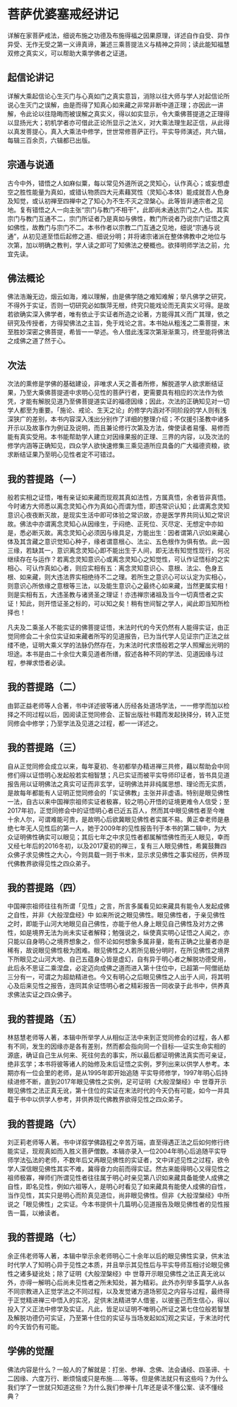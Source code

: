 # 菩萨优婆塞戒经讲记

详解在家菩萨戒法，细说布施之功德及布施得福之因果原理，详述自作自受、异作异受、无作无受之第一义谛真谛，兼述三乘菩提法义与精神之异同；读此能知福慧双修之真实义，可以帮助大乘学佛者之证道。

## 起信论讲记

详解大乘起信论心生灭门与心真如门之真实意旨，消除以往大师与学人对起信论所说心生灭门之误解，由是而得了知真心如来藏之非常非断中道正理；亦因此一讲解，令此论以往隐晦而被误解之真实义，得以如实显示，令大乘佛菩提道之正理得以显扬光大；初机学者亦可借此正论所显示之法义，对大乘法理生起正信，从此得以真发菩提心，真入大乘法中修学，世世常修菩萨正行。平实导师演述，共六辑，每辑三百余页，六辑都已出版。

## 宗通与说通

古今中外，错悟之人如麻似粟，每以常见外道所说之灵知心，认作真心；或妄想虚空之胜性能量为真如，或错认物质四大元素藉冥性（灵知心本体）能成就吾人色身及知觉，或认初禅至四禅中之了知心为不生不灭之涅槃心。此等皆非通宗者之见地。复有错悟之人一向主张“宗门与教门不相干”，此即尚未通达宗门之人也。其实宗门与教门互通不二，宗门所证者乃是真如与佛性，教门所说者乃说宗门证悟之真如佛性，故教门与宗门不二。本书作者以宗教二门互通之见地，细说“宗通与说通”，从初见道至悟后起修之道、细说分明；并将诸宗诸派在整体佛教中之地位与次第，加以明确之教判，学人读之即可了知佛法之梗概也。欲择明师学法之前，允宜先读。

## 佛法概论

佛法浩瀚无边，烟云如海，难以理解，由是佛学随之难知难解；举凡佛学之研究，不得外于实证，否则一切研究必如飘萍无根，终究只能戏论而无真实义可得。是故若欲确实深入佛学者，唯有依止于实证者所造之论著，方能得其义而广其理，依之研究及传授者，方得契佛法之主旨，免于戏论之言。本书始从粗浅之二乘菩提，末至胜妙深密之佛菩提，希皆一一举述。令人借此浅深次第渐渐熏习，终至能将佛法之成佛之道了然于心。

## 次法

次法的熏修是学佛的基础建设，非唯求人天之善者所修，解脱道学人欲求断结证果，乃至大乘佛菩提道中求明心见性的菩萨行者，更需要具有相应的次法作为依凭，才能有解脱见道乃至佛菩提道实证的福德因缘；因此，次法的正确知见对一切学人都至为重要。「施论、戒论、生天之论」的修学内涵对不同阶段的学人则有浅深狭广的差别，本书内容深入浅出分别作了详细的整理介绍；不仅援引圣教中诸多开示以及故事作为例证及说明，而且兼论修行次第及方法，俾使读者易懂、易修而能有真实受用。本书能帮助学人建立对因缘果报的正理、三界的内容，以及次法的修学内涵等正确知见，四众学人欲快速修集三乘见道所应具备的广大福德资粮，欲求断结证果乃至明心见性者定不可错过。

## 我的菩提路（一）

般若实相之证悟，唯有亲证如来藏而现观其真如法性，方属真悟，余者皆非真悟。今时诸方大师悉以离念灵知心作为真如心而谓为悟，即违常识认知；此谓离念灵知意识心夜夜断灭故，是现实生活中即可体验之常识故，亦是医学界共同认知之常识故。佛法中亦谓离念灵知心从因缘生，于闷绝、正死位、灭尽定、无想定中亦如是，悉必断灭故。离念灵知心必须因与缘具足，方能出生：因者谓第八识如来藏心体及其含藏之意识觉知心种子，缘者谓意根心、法尘、五色根作为俱有依。此一因三缘，若缺其一，意识离念灵知心即不能出生于人间，即无法有知觉性现行，何况继续存在与运作？若离念灵知意识心或离念灵知心之知觉性，可认作证悟标的之实相心、可认作真如心者，则应实相有五：离念灵知意识心、意根、法尘、色身五根、如来藏，则大违法界实相绝待不二之理。若所生之意识心可以认定为实相心，则意识心所依缘之意根等三法，以及能生意识心之最终心如来藏，当然更属实相！则是实相有五，大违圣教与诸贤圣之理证！亦违禅宗诸祖及当今一切真悟者之实证！知此，则开悟证圣之标的，可以知之矣！稍有世间智之学人，闻此即当知所检择也！

凡夫及二乘圣人不能实证的佛菩提证悟，末法时代的今天仍然有人能得实证，由正觉同修会二十余位实证如来藏者所写的见道报告，已为当代学人见证宗门正法之丝缕不绝，证明大乘义学的法脉仍然存在，为末法时代求悟般若之学人照耀出光明的坦途。本书是由二十余位大乘见道者所缮，叙述各种不同的学法、见道因缘与过程，参禅求悟者必读。

## 我的菩提路（二）

由郭正益老师等人合著，书中详述彼等诸人历经各处道场学法，一一修学而加以检择之不同过程以后，因阅读正觉同修会、正智出版社书籍而发起抉择分，转入正觉同修会中修学；乃至学法及见道之过程，都一一详述之。

## 我的菩提路（三）

自从正觉同修会成立以来，每年夏初、冬初都举办精进禅三共修，藉以帮助会中同修们得以证悟明心发起般若实相智慧；凡已实证而被平实导师印证者，皆书具见道报告用以证明佛法之真实可证而非玄学，证明佛法并非纯属思想、理论而无实质，是故每年都能有人证明正觉同修会的「实证佛教」主张并非虚语。特别是眼见佛性一法，自古以来中国禅宗祖师实证者极寡，较之明心开悟的证境更难令人信受；至2017年初，正觉同修会中的证悟明心者已近五百人，然而其中眼见佛性者至今唯十余人尔，可谓难能可贵，是故明心后欲冀眼见佛性者实属不易。黄正幸老师是悬绝七年无人见性后的第一人，她于2009年的见性报告刊于本书的第二辑中，为大众证明佛性确实可以眼见；其后七年之中求见性者都属解悟佛性而无人眼见，幸而又经七年后的2016冬初，以及2017夏初的禅三，复有三人眼见佛性，希冀鼓舞四众佛子求见佛性之大心，今则具载一则于书末，显示求见佛性之事实经历，供养现代佛教界欲得见性之四众弟子。

## 我的菩提路（四）

中国禅宗祖师往往有所谓「见性」之言，所言多属看见如来藏具有能令人发起成佛之自性，并非《大般涅盘经》中 如来所说之眼见佛性。眼见佛性者，于亲见佛性之时，即能于山河大地眼见自己佛性，亦能于他人身上眼见自己佛性及对方之佛性，如是境界无法为尚未实证者解释；勉强说之，纵使真实明心证悟之人闻之，亦只能以自身明心之境界想象之，但不论如何想象多属非量，能有正确之比量者亦是稀有，故说眼见佛性极为困难。眼见佛性之人若所见极分明时，在所见佛性之境界下所眼见之山河大地、自己五蕴身心皆是虚幻，自有异于明心者之解脱功德受用，此后永不思证二乘涅盘，必定迈向成佛之道而进入第十住位中，已超第一阿僧祇劫三分有一，可谓之为超劫精进也。今又有明心之后眼见佛性之人出于人间，将其明心及后来见性之报告，连同其余证悟明心者之精彩报告一同收录于此书中，供养真求佛法实证之四众佛子。

## 我的菩提路（五）

林慈慧老师等人著，本辑中所举学人从相似正法中来到正觉同修会的过程，各人都有不同，发生的因缘亦是各有差别，然而都会指向同一个目标──证实生命实相的源底，确证自己生从何来、死往何去的事实，所以最后都证明佛法真实而可亲证，绝非玄学；本书将彼等诸人的始修及末后证悟之实例，罗列出来以供学人参考。本期亦有一位会里的老师，是从1995年即开始追随 平实导师修学，1997年明心后持续进修不断，直到2017年眼见佛性之实例，足可证明《大般涅槃经》中 世尊开示眼见佛性之法正真无讹，第十住位的实证在末法时代的今天仍有可能，如今一并具载于书中以供学人参考，并供养现代佛教界欲得见性之四众弟子。

## 我的菩提路（六）

刘正莉老师等人著。书中详叙学佛路程之辛苦万端，直至得遇正法之后如何修行终能实证，现观真如而入胜义菩萨僧数。本辑亦录入一位2004年明心后追随平实导师学法弘法的老师，不数年后又再眼见佛性的实证者，文中详述见性之过程，欲令学人深信眼见佛性其实不难，冀得奋力向前而得实证。然古来能得明心又得见性之祖师极寡，禅师们所谓见性者往往属于明心时亲见第八识如来藏具备能使人成佛之自性，即名见性，例如六祖等人，是明心时看见了如来藏具有能使人成佛的自性，当作见性，其实只是明心而阶真见道位，尚非眼见佛性。但非《大般涅槃经》中所说之「眼见佛性」之实证。今本书提供十几篇明心见道报告及眼见佛性者的见性报告一篇，以飨读者。

## 我的菩提路（七）

余正伟老师等人著，本辑中举示余老师明心二十余年以后的眼见佛性实录，供末法时代学人了知明心异于见性之本质，并且举示其见性后与平实导师互相讨论眼见佛性之诸多疑讹处；除了证明《大般涅槃经》中 世尊开示眼见佛性之法正真无讹以外，亦得一解明心后尚未见性者之所未知处，甚为精彩。此外亦列举多篇学人从各不同宗教进入正觉学法之不同过程，以及发觉诸方道场邪见之内容与过程，最终得于正觉精进禅三中悟入的实况，足供末法精进学人借鉴，以彼鉴己而生信心，得以投入了义正法中修学及实证。凡此，皆足以证明不唯明心所证之第七住位般若智慧及解脱功德仍可实证，乃至第十住位的实证与当场发起如幻观之实证，于末法时代的今天皆仍有可能。

## 学佛的觉醒

佛法内容是什么？一般人的了解就是：打坐、参禅、念佛、法会诵经、四圣谛、十二因缘、六度万行、断烦恼或只是布施……等等。但是佛法就只有这些吗？为什么我们学了一世就只知道这些？为什么我们参禅十几年还是读不懂公案、读不懂经典？
